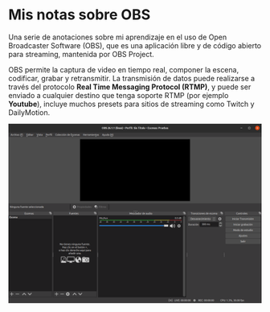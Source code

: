 # Mis notas sobre OBS

Una serie de anotaciones sobre mi aprendizaje en el uso de Open Broadcaster Software (OBS), que es una aplicación libre y de código abierto para streaming, mantenida por OBS Project.

OBS permite la captura de video en tiempo real, componer la escena, codificar, grabar y retransmitir. La transmisión de datos puede realizarse a través del protocolo **Real Time Messaging Protocol (RTMP)**, y puede ser enviado a cualquier destino que tenga soporte RTMP (por ejemplo **Youtube**), incluye muchos presets para sitios de streaming como Twitch y DailyMotion.

<center>

![Aspecto general del IDE de OBS](./img/index/i-index.png)

</center>
